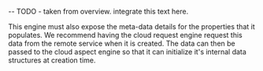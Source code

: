 -- TODO - taken from overview. integrate this text here.

This engine must also expose the meta-data details for the properties
that it populates. We recommend having the cloud request engine 
request this data from the remote service when it is created. The data
can then be passed to the cloud aspect engine so that it can initialize 
it's internal data structures at creation time. 
